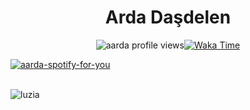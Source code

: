 <h1 align="center">Arda Daşdelen</h1>

<p align="center"><img src="https://komarev.com/ghpvc/?username=ardadasdelen" alt="aarda profile views"><a href="https://github.com/ardadasdelen"><a/><a href="https://bit.ly/ardadasdelen"><img src="https://wakatime.com/badge/user/a5a7e9a1-f323-41da-a78c-cef00e6d45a5.svg" alt="Waka Time" /></a></p><p align="center">

[![aarda-spotify-for-you](https://spotify-github-profile.kittinanx.com/api/view?uid=su8ifhnt52og805ngstk1hcej&cover_image=false&theme=default&show_offline=false&background_color=121212&interchange=false&bar_color=53b14f&bar_color_cover=true)](https://spotify-github-profile.kittinanx.com/api/view?uid=su8ifhnt52og805ngstk1hcej&redirect=true)

<br />
<img src="https://profile-readme-generator.com/assets/snake.svg" alt="luzia" />
